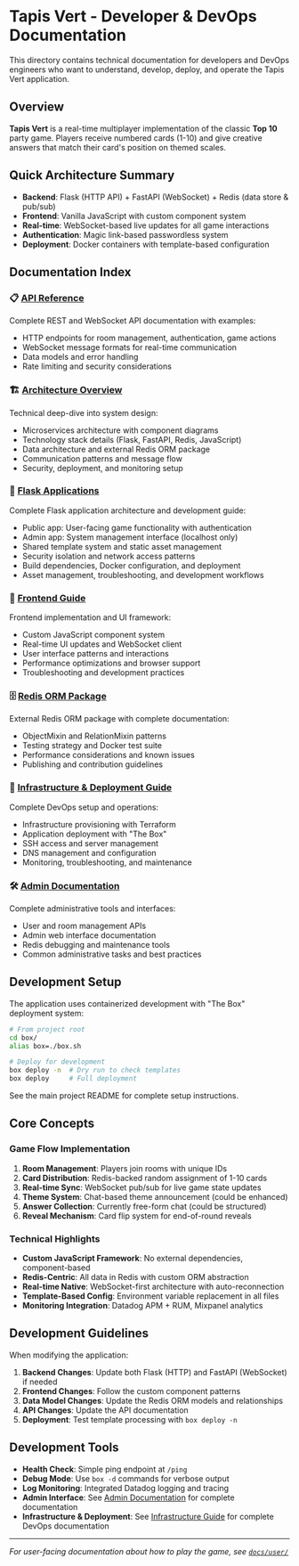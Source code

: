 # Tapis Vert - Developer & DevOps Documentation

This directory contains technical documentation for developers and DevOps engineers who want to understand, develop, deploy, and operate the Tapis Vert application.

## Overview

**Tapis Vert** is a real-time multiplayer implementation of the classic **Top 10** party game. Players receive numbered cards (1-10) and give creative answers that match their card's position on themed scales.

## Quick Architecture Summary

- **Backend**: Flask (HTTP API) + FastAPI (WebSocket) + Redis (data store & pub/sub)
- **Frontend**: Vanilla JavaScript with custom component system
- **Real-time**: WebSocket-based live updates for all game interactions
- **Authentication**: Magic link-based passwordless system
- **Deployment**: Docker containers with template-based configuration

## Documentation Index

### 📋 **[API Reference](api-reference.md)**
Complete REST and WebSocket API documentation with examples:
- HTTP endpoints for room management, authentication, game actions
- WebSocket message formats for real-time communication
- Data models and error handling
- Rate limiting and security considerations

### 🏗️ **[Architecture Overview](architecture-overview.md)**  
Technical deep-dive into system design:
- Microservices architecture with component diagrams
- Technology stack details (Flask, FastAPI, Redis, JavaScript)
- Data architecture and external Redis ORM package
- Communication patterns and message flow
- Security, deployment, and monitoring setup

### 🐍 **[Flask Applications](flask-apps.md)**
Complete Flask application architecture and development guide:
- Public app: User-facing game functionality with authentication
- Admin app: System management interface (localhost only)
- Shared template system and static asset management
- Security isolation and network access patterns
- Build dependencies, Docker configuration, and deployment
- Asset management, troubleshooting, and development workflows

### 🎨 **[Frontend Guide](frontend-guide.md)**
Frontend implementation and UI framework:
- Custom JavaScript component system
- Real-time UI updates and WebSocket client
- User interface patterns and interactions
- Performance optimizations and browser support
- Troubleshooting and development practices

### 🗄️ **[Redis ORM Package](../../services/webapp/libs/redis-orm/README.md)**
External Redis ORM package with complete documentation:
- ObjectMixin and RelationMixin patterns  
- Testing strategy and Docker test suite
- Performance considerations and known issues
- Publishing and contribution guidelines

### 🚀 **[Infrastructure & Deployment Guide](infrastructure.md)**
Complete DevOps setup and operations:
- Infrastructure provisioning with Terraform
- Application deployment with "The Box"
- SSH access and server management
- DNS management and configuration
- Monitoring, troubleshooting, and maintenance

### 🛠️ **[Admin Documentation](../admin/)**
Complete administrative tools and interfaces:
- User and room management APIs
- Admin web interface documentation
- Redis debugging and maintenance tools
- Common administrative tasks and best practices

## Development Setup

The application uses containerized development with "The Box" deployment system:

```bash
# From project root
cd box/
alias box=./box.sh

# Deploy for development
box deploy -n  # Dry run to check templates
box deploy     # Full deployment
```

See the main project README for complete setup instructions.

## Core Concepts

### Game Flow Implementation
1. **Room Management**: Players join rooms with unique IDs
2. **Card Distribution**: Redis-backed random assignment of 1-10 cards
3. **Real-time Sync**: WebSocket pub/sub for live game state updates
4. **Theme System**: Chat-based theme announcement (could be enhanced)
5. **Answer Collection**: Currently free-form chat (could be structured)
6. **Reveal Mechanism**: Card flip system for end-of-round reveals

### Technical Highlights
- **Custom JavaScript Framework**: No external dependencies, component-based
- **Redis-Centric**: All data in Redis with custom ORM abstraction
- **Real-time Native**: WebSocket-first architecture with auto-reconnection
- **Template-Based Config**: Environment variable replacement in all files
- **Monitoring Integration**: Datadog APM + RUM, Mixpanel analytics

## Development Guidelines

When modifying the application:

1. **Backend Changes**: Update both Flask (HTTP) and FastAPI (WebSocket) if needed
2. **Frontend Changes**: Follow the custom component patterns
3. **Data Model Changes**: Update the Redis ORM models and relationships  
4. **API Changes**: Update the API documentation
5. **Deployment**: Test template processing with `box deploy -n`

## Development Tools

- **Health Check**: Simple ping endpoint at `/ping`
- **Debug Mode**: Use `box -d` commands for verbose output
- **Log Monitoring**: Integrated Datadog logging and tracing
- **Admin Interface**: See [Admin Documentation](../admin/) for complete documentation
- **Infrastructure & Deployment**: See [Infrastructure Guide](infrastructure.md) for complete DevOps documentation

---

*For user-facing documentation about how to play the game, see [`docs/user/`](../user/)* 